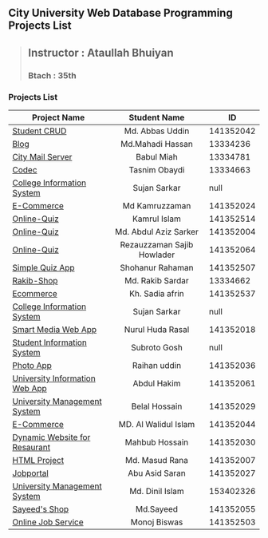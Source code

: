 **City University Web Database Programming Projects List**
------------------------------
> ## Instructor : Ataullah Bhuiyan
> ### Btach : 35th
 
### **Projects List**


| Project Name        |              Student Name      |     ID       |
| -------------       |              :-------------:   | -------------|
| [Student CRUD](https://github.com/shohan4556/CU-WDBP-Projects/tree/master/Projects/Abbas)                   | Md. Abbas Uddin             | 141352042
| [Blog](https://github.com/shohan4556/CU-WDBP-Projects/tree/master/Projects/Blog-Mahadi)                          | Md.Mahadi Hassan             | 13334236
|         [City Mail Server](https://github.com/shohan4556/CU-WDBP-Projects/tree/master/Projects/Citymail-Babul)             |   Babul Miah       | 13334781
| [Codec](https://github.com/shohan4556/CU-WDBP-Projects/tree/master/Projects/Codec-Oni) |  Tasnim Obaydi | 13334663
|[College Information System](https://github.com/shohan4556/CU-WDBP-Projects/tree/master/Projects/College-Information-System-Sujan/Student_Information)           | Sujan Sarkar  | null
[E-Commerce](https://github.com/shohan4556/CU-WDBP-Projects/tree/master/Projects/Electronix-Kam-Sayem/electronix2) | Md Kamruzzaman | 141352024|
|[Online-Quiz](https://github.com/shohan4556/CU-WDBP-Projects/tree/master/Projects/Online%20Quiz-Kamrul) | Kamrul Islam | 141352514
|[Online-Quiz](https://github.com/shohan4556/CU-WDBP-Projects/tree/master/Projects/Online-Quiz-Aziz) | Md. Abdul Aziz Sarker | 141352004
|[Online-Quiz](https://github.com/shohan4556/CU-WDBP-Projects/tree/master/Projects/Online-Quiz-Sajib) | Rezauzzaman Sajib Howlader | 141352064
| [Simple Quiz App](https://github.com/shohan4556/CU-WDBP-Projects/tree/master/Projects/Online-Quiz-Shohan) | Shohanur Rahaman | 141352507
| [Rakib-Shop](https://github.com/shohan4556/CU-WDBP-Projects/tree/master/Projects/Rakib) | Md. Rakib Sardar| 13334662
| [Ecommerce](https://github.com/shohan4556/CU-WDBP-Projects/tree/master/Projects/Sadia) |  Kh. Sadia afrin| 141352537 
| [College Information System](https://github.com/shohan4556/CU-WDBP-Projects/tree/master/Projects/College-Information-System-Sujan) |  Sujan Sarkar | null 
| [Smart Media Web App](https://github.com/shohan4556/CU-WDBP-Projects/tree/master/Projects/Smart-Media-WebApp-Nurul-Huda-Rasal) | Nurul Huda Rasal | 141352018
| [Student Information System](https://github.com/shohan4556/CU-WDBP-Projects/tree/master/Projects/Student-Information-Subroto) | Subroto Gosh | null
| [Photo App](https://github.com/shohan4556/CU-WDBP-Projects/tree/master/Projects/Photo-App-Raihan-uddin) | Raihan uddin | 141352036
| [University Information Web App](https://github.com/shohan4556/CU-WDBP-Projects/tree/master/Projects/UMS%20-%20Hakim) | Abdul Hakim | 141352061
| [University Management System](https://github.com/shohan4556/CU-WDBP-Projects/tree/master/Projects/Photo-App-Raihan-uddin) | Belal Hossain | 141352029
| [E-Commerce](https://github.com/shohan4556/CU-WDBP-Projects/tree/master/Projects/E-Com-OviTrading-Millat)| MD. Al Walidul Islam   | 141352044 |
| [Dynamic Website for Resaurant](https://github.com/shohan4556/CU-WDBP-Projects/tree/master/Projects/Dynamic_Website_for_Resturant-Mahbub)| Mahbub Hossain | 141352030
| [HTML Project](https://github.com/shohan4556/CU-WDBP-Projects/tree/master/Projects/HTML-Projects-Rana)| Md. Masud Rana | 141352007
| [Jobportal](https://github.com/shohan4556/CU-WDBP-Projects/tree/master/Projects/Jobportal-Saran/JOBPORTAL) | Abu Asid Saran  | 141352027​
| [University Management System](https://github.com/shohan4556/CU-WDBP-Projects/tree/master/Projects/Uni-Management-System-Dinil/ums)| Md. Dinil Islam | 153402326
| [ Sayeed's Shop](https://github.com/shohan4556/CU-WDBP-Projects/tree/master/Projects/Woocommerece-site-Sayeed)| Md.Sayeed | 141352055
| [Online Job Service](https://github.com/shohan4556/CU-WDBP-Projects/tree/master/Projects/online-job-service-Monoj/online%20job%20service/library)|Monoj Biswas | 141352503







